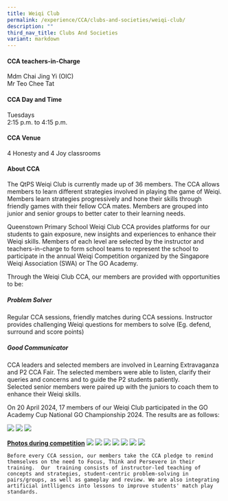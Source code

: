 ```yaml
---
title: Weiqi Club
permalink: /experience/CCA/clubs-and-societies/weiqi-club/
description: ""
third_nav_title: Clubs And Societies
variant: markdown
---
```

#### **CCA teachers-in-Charge**
Mdm Chai Jing Yi (OIC) <br>
Mr Teo Chee Tat

#### **CCA Day and Time**
Tuesdays<br>
2:15 p.m. to 4:15 p.m.

#### **CCA Venue**
4 Honesty and 4 Joy classrooms

#### **About CCA**
The QtPS Weiqi Club is currently made up of 36 members. The CCA allows members to learn different strategies involved in playing the game of Weiqi. Members learn strategies progressively and hone their skills through friendly games with their fellow CCA mates. Members are grouped into junior and senior groups to better cater to their learning needs.

Queenstown Primary School Weiqi Club CCA provides platforms for our students to gain exposure, new insights and experiences to enhance their Weiqi skills. Members of each level are selected by the instructor and teachers-in-charge to form school teams to represent the school to participate in the annual Weiqi Competition organized by the Singapore Weiqi Association (SWA) or The GO Academy.

Through the Weiqi Club CCA, our members are provided with opportunities to be:

##### **Problem Solver**
Regular CCA sessions, friendly matches during CCA sessions. Instructor provides challenging Weiqi questions for members to solve (Eg. defend, surround and score points)

##### **Good Communicator**
CCA leaders and selected members are involved in Learning Extravaganza and P2 CCA Fair. The selected members were able to listen, clarify their queries and concerns and to guide the P2 students patiently.<br>
Selected senior members were paired up with the juniors to coach them to enhance their Weiqi skills.

On 20 April 2024, 17 members of our Weiqi Club participated in the GO Academy Cup National GO Championship 2024. The results are as follows:

![](/images/CCA%20Weiqi/2024_Table_1.png)
![](/images/CCA%20Weiqi/2024_Table_2.png)
![](/images/CCA%20Weiqi/2024_Table_3.png)
 
<u> **Photos during competition**</u>
![](/images/CCA%20Weiqi/2024_GO_1.png)
![](/images/CCA%20Weiqi/2024_GO_2.png)
![](/images/CCA%20Weiqi/2024_GO_3.png)
![](/images/CCA%20Weiqi/2024_GO_4.png)
![](/images/CCA%20Weiqi/2024_GO_5.png)
![](/images/CCA%20Weiqi/2024_GO_6.png)
![](/images/CCA%20Weiqi/2024_GO_7.png)

	Before every CCA session, our members take the CCA pledge to remind themselves on the need to Focus, Think and Persevere in their training.  Our  training consists of instructor-led teaching of concepts and strategies, student-centric problem-solving in pairs/groups, as well as gameplay and review. We are also integrating artificial intlligencs into lessons to improve students' match play standards.